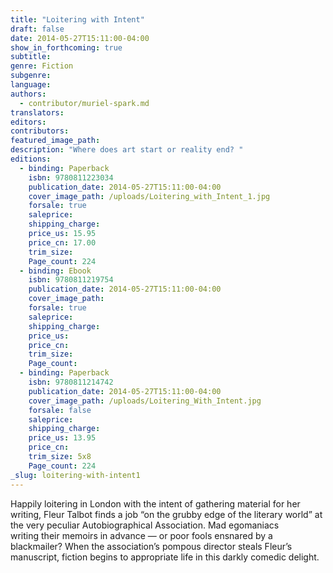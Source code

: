 ```yaml
---
title: "Loitering with Intent"
draft: false
date: 2014-05-27T15:11:00-04:00
show_in_forthcoming: true
subtitle:
genre: Fiction
subgenre:
language:
authors:
  - contributor/muriel-spark.md
translators:
editors:
contributors:
featured_image_path:
description: "Where does art start or reality end? "
editions:
  - binding: Paperback
    isbn: 9780811223034
    publication_date: 2014-05-27T15:11:00-04:00
    cover_image_path: /uploads/Loitering_with_Intent_1.jpg
    forsale: true
    saleprice:
    shipping_charge:
    price_us: 15.95
    price_cn: 17.00
    trim_size:
    Page_count: 224
  - binding: Ebook
    isbn: 9780811219754
    publication_date: 2014-05-27T15:11:00-04:00
    cover_image_path:
    forsale: true
    saleprice:
    shipping_charge:
    price_us:
    price_cn:
    trim_size:
    Page_count:
  - binding: Paperback
    isbn: 9780811214742
    publication_date: 2014-05-27T15:11:00-04:00
    cover_image_path: /uploads/Loitering_With_Intent.jpg
    forsale: false
    saleprice:
    shipping_charge:
    price_us: 13.95
    price_cn:
    trim_size: 5x8
    Page_count: 224
_slug: loitering-with-intent1
---
```


Happily loitering in London with the intent of gathering material for her writing, Fleur Talbot finds a job “on the grubby edge of the literary world” at the very peculiar Autobiographical Association. Mad egomaniacs writing their memoirs in advance — or poor fools ensnared by a blackmailer? When the association’s pompous director steals Fleur’s manuscript, fiction begins to appropriate life in this darkly comedic delight.

